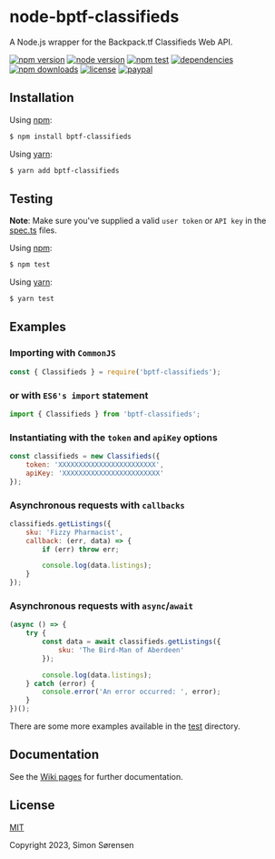 # node-bptf-classifieds
A Node.js wrapper for the Backpack.tf Classifieds Web API.

[![npm version](https://img.shields.io/npm/v/bptf-classifieds.svg?style=flat-square)](https://npmjs.com/package/bptf-classifieds)
[![node version](https://img.shields.io/node/v/bptf-classifieds?style=flat-square)](https://nodejs.org/en/about/releases/)
[![npm test](https://img.shields.io/github/actions/workflow/status/SnaBe/node-bptf-classifieds/test.yml?logo=github&branch=main&style=flat-square)](https://github.com/SnaBe/node-bptf-classifieds/actions/workflows/test.yml)
[![dependencies](https://img.shields.io/librariesio/release/npm/bptf-classifieds?style=flat-square)](https://www.npmjs.com/package/bptf-classifieds)
[![npm downloads](https://img.shields.io/npm/dm/bptf-classifieds.svg?style=flat-square)](https://npmjs.com/package/bptf-classifieds)
[![license](https://img.shields.io/npm/l/bptf-classifieds.svg?style=flat-square)](https://github.com/SnaBe/node-bptf-classifieds/blob/master/LICENSE)
[![paypal](https://img.shields.io/badge/paypal-donate-yellow.svg?style=flat-square)](https://www.paypal.me/snabe)

## Installation

Using [npm](https://www.npmjs.com/package/bptf-classifieds):

```bash
$ npm install bptf-classifieds
```

Using [yarn](https://yarnpkg.com/package/bptf-classifieds):

```bash
$ yarn add bptf-classifieds
```

## Testing

**Note**: Make sure you've supplied a valid `user token` or `API key` in the [spec.ts](https://github.com/SnaBe/node-bptf-classifieds/tree/main/test) files.

Using [npm](https://docs.npmjs.com/cli/v8/commands/npm-run-script):
```bash
$ npm test
```

Using [yarn](https://classic.yarnpkg.com/lang/en/docs/cli/run/):
```bash
$ yarn test
```

## Examples

### Importing with `CommonJS`

```js
const { Classifieds } = require('bptf-classifieds');
```

### or with `ES6's import` statement

```js
import { Classifieds } from 'bptf-classifieds';
```

### Instantiating with the `token` and `apiKey` options
```js
const classifieds = new Classifieds({ 
    token: 'XXXXXXXXXXXXXXXXXXXXXXXX',
    apiKey: 'XXXXXXXXXXXXXXXXXXXXXXXX'  
});
```

### Asynchronous requests with `callbacks`

```js
classifieds.getListings({
    sku: 'Fizzy Pharmacist',
    callback: (err, data) => {
        if (err) throw err;

        console.log(data.listings);
    }
});
```

### Asynchronous requests with `async`/`await`

```js
(async () => {
    try {
        const data = await classifieds.getListings({ 
            sku: 'The Bird-Man of Aberdeen'
        });

        console.log(data.listings);
    } catch (error) {
        console.error('An error occurred: ', error);
    }
})();
```

There are some more examples available in the [test](https://github.com/SnaBe/node-bptf-classifieds/tree/main/test) directory.

## Documentation

See the [Wiki pages](https://github.com/SnaBe/node-bptf-classifieds/wiki) for further documentation.

## License

[MIT](LICENSE)

Copyright 2023, Simon Sørensen
